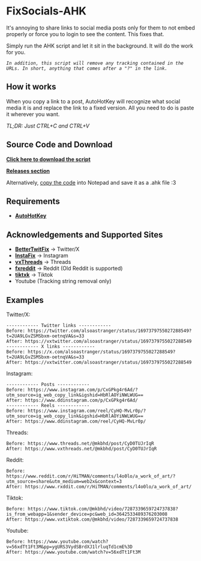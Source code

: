 
# FixSocials-AHK

It's annoying to share links to social media posts only for them to not embed properly or force you to login to see the content.
This fixes that.

Simply run the AHK script and let it sit in the background. It will do the work for you.


*```In addition, this script will remove any tracking contained in the URLs. In short, anything that comes after a "?" in the link.```*
## How it works

When you copy a link to a post, AutoHotKey will recognize what social media it is and replace the link to a fixed version.
All you need to do is paste it wherever you want.

*TL;DR: Just CTRL+C and CTRL+V*
## Source Code and Download

[**Click here to download the script**](https://github.com/AlsoAStranger/FixSocials-AHK/releases/latest/download/FixSocials.ahk)

[**Releases section**](https://github.com/AlsoAStranger/FixSocials-AHK/releases)

Alternatively, [copy the code](https://github.com/AlsoAStranger/FixSocials-AHK/blob/main/FixSocials.ahk) into Notepad and save it as a .ahk file :3

## Requirements

- [**AutoHotKey**](https://www.autohotkey.com/)
## Acknowledgements and Supported Sites

 - [**BetterTwitFix**](https://github.com/dylanpdx/BetterTwitFix) -> Twitter/X
 - [**InstaFix**](https://github.com/Wikidepia/InstaFix) -> Instagram
 - [**vxThreads**](https://github.com/everettsouthwick/vxThreads) -> Threads
 - [**fxreddit**](https://github.com/MinnDevelopment/fxreddit) -> Reddit (Old Reddit is supported)
 - [**tiktxk**](https://github.com/Britmoji/tiktxk) -> Tiktok
 - Youtube (Tracking string removal only)

## Examples
Twitter/X:
```
------------ Twitter links ------------
Before: https://twitter.com/alsoastranger/status/1697379755027288549?t=2UA9LGvZSMSbxm-oetnqVA&s=33
After: https://vxtwitter.com/alsoastranger/status/1697379755027288549
------------ X links ------------
Before: https://x.com/alsoastranger/status/1697379755027288549?t=2UA9LGvZSMSbxm-oetnqVA&s=33
After: https://vxtwitter.com/alsoastranger/status/1697379755027288549
```

Instagram:
```
------------ Posts ------------
Before: https://www.instagram.com/p/CxGPkg4r6Ad/?utm_source=ig_web_copy_link&igshid=HbRlAOYiNWLWUG==
After: https://www.ddinstagram.com/p/CxGPkg4r6Ad/
------------ Reels ------------
Before: https://www.instagram.com/reel/CyHQ-MvLr0p/?utm_source=ig_web_copy_link&igshid=HbRlAOYiNWLWUG==
After: https://www.ddinstagram.com/reel/CyHQ-MvLr0p/
```

Threads:
```
Before: https://www.threads.net/@mkbhd/post/CyD0TUJrIqR
After: https://www.vxthreads.net/@mkbhd/post/CyD0TUJrIqR
```

Reddit:
```
Before: https://www.reddit.com/r/HiTMAN/comments/l4o0lo/a_work_of_art/?utm_source=share&utm_medium=web2x&context=3
After: https://www.rxddit.com/r/HiTMAN/comments/l4o0lo/a_work_of_art/
```

Tiktok:
```
Before: https://www.tiktok.com/@mkbhd/video/7287339659724737838?is_from_webapp=1&sender_device=pc&web_id=3642533489376203008
After: https://www.vxtiktok.com/@mkbhd/video/7287339659724737838
```

Youtube:
```
Before: https://www.youtube.com/watch?v=56xdTt1Ft3M&pp=ygURS3VydSBrdXJ1lrluqTd1cmE%3D
After: https://www.youtube.com/watch?v=56xdTt1Ft3M
```
